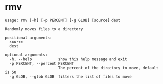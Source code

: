 rmv
===

    usage: rmv [-h] [-p PERCENT] [-g GLOB] [source] dest

    Randomly moves files to a directory

    positional arguments:
      source
      dest

    optional arguments:
      -h, --help            show this help message and exit
      -p PERCENT, --percent PERCENT
                            The percent of the directory to move, default is 50
      -g GLOB, --glob GLOB  filters the list of files to move
